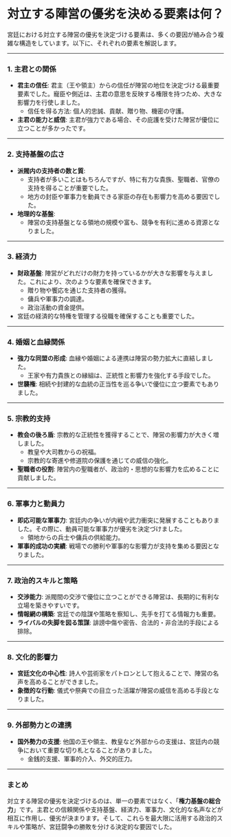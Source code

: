 # 対立する陣営の優劣を決める要素は何？

宮廷における対立する陣営の優劣を決定づける要素は、多くの要因が絡み合う複雑な構造をしています。以下に、それぞれの要素を解説します。

---

### 1. **主君との関係**
   - **君主の信任**: 君主（王や領主）からの信任が陣営の地位を決定づける最重要要素でした。寵臣や側近は、主君の意思を反映する権限を持つため、大きな影響力を行使しました。
     - 信任を得る方法: 個人的忠誠、貢献、贈り物、機密の守護。
   - **主君の能力と威信**: 主君が強力である場合、その庇護を受けた陣営が優位に立つことが多かったです。

---

### 2. **支持基盤の広さ**
   - **派閥内の支持者の数と質**: 
     - 支持者が多いことはもちろんですが、特に有力な貴族、聖職者、官僚の支持を得ることが重要でした。
     - 地方の封臣や軍事力を動員できる家臣の存在も影響力を高める要因でした。
   - **地理的な基盤**:
     - 陣営の支持基盤となる領地の規模や富も、競争を有利に進める資源となりました。

---

### 3. **経済力**
   - **財政基盤**: 陣営がどれだけの財力を持っているかが大きな影響を与えました。これにより、次のような要素を確保できます。
     - 贈り物や饗応を通じた支持者の獲得。
     - 傭兵や軍事力の調達。
     - 政治活動の資金提供。
   - 宮廷の経済的な特権を管理する役職を確保することも重要でした。

---

### 4. **婚姻と血縁関係**
   - **強力な同盟の形成**: 血縁や婚姻による連携は陣営の勢力拡大に直結しました。
     - 王家や有力貴族との縁組は、正統性と影響力を強化する手段でした。
   - **世襲権**: 相続や封建的な血統の正当性を巡る争いで優位に立つ要素でもありました。

---

### 5. **宗教的支持**
   - **教会の後ろ盾**: 宗教的な正統性を獲得することで、陣営の影響力が大きく増しました。
     - 教皇や大司教からの祝福。
     - 宗教的な寄進や修道院の保護を通じての威信の強化。
   - **聖職者の役割**: 陣営内の聖職者が、政治的・思想的な影響力を広めることに貢献しました。

---

### 6. **軍事力と動員力**
   - **即応可能な軍事力**: 宮廷内の争いが内戦や武力衝突に発展することもありました。その際に、動員可能な軍事力が優劣を決定づけました。
     - 領地からの兵士や傭兵の供給能力。
   - **軍事的成功の実績**: 戦場での勝利や軍事的な影響力が支持を集める要因となりました。

---

### 7. **政治的スキルと策略**
   - **交渉能力**: 派閥間の交渉で優位に立つことができる陣営は、長期的に有利な立場を築きやすいです。
   - **情報網の構築**: 宮廷での陰謀や策略を察知し、先手を打てる情報力も重要。
   - **ライバルの失脚を図る策謀**: 誹謗中傷や密告、合法的・非合法的手段による排除。

---

### 8. **文化的影響力**
   - **宮廷文化の中心性**: 詩人や芸術家をパトロンとして抱えることで、陣営の名声を高めることができました。
   - **象徴的な行動**: 儀式や祭典での目立った活躍が陣営の威信を高める手段となりました。

---

### 9. **外部勢力との連携**
   - **国外勢力の支援**: 他国の王や領主、教皇など外部からの支援は、宮廷内の競争において重要な切り札となることがありました。
     - 金銭的支援、軍事的介入、外交的圧力。

---

### まとめ
対立する陣営の優劣を決定づけるのは、単一の要素ではなく、「**権力基盤の総合力**」です。主君との信頼関係や支持基盤、経済力、軍事力、文化的な名声などが相互に作用し、優劣が決まります。そして、これらを最大限に活用する政治的スキルや策略が、宮廷闘争の勝敗を分ける決定的な要因でした。